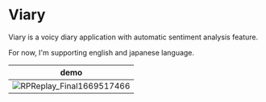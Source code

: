 # Viary

Viary is a voicy diary application with automatic sentiment analysis feature.

For now, I'm supporting english and japanese language.

|demo|
|---|
|![RPReplay_Final1669517466](https://user-images.githubusercontent.com/44002126/204117474-fbd32298-7fcc-434c-9423-92d0dcf99307.gif)|
